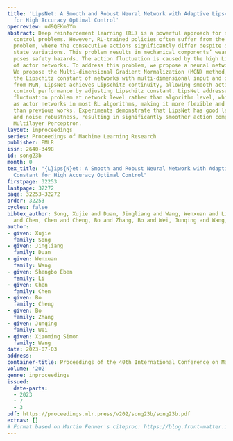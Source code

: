 ```yaml
---
title: 'LipsNet: A Smooth and Robust Neural Network with Adaptive Lipschitz Constant
  for High Accuracy Optimal Control'
openreview: ud9QEKm0Ym
abstract: Deep reinforcement learning (RL) is a powerful approach for solving optimal
  control problems. However, RL-trained policies often suffer from the action fluctuation
  problem, where the consecutive actions significantly differ despite only slight
  state variations. This problem results in mechanical components’ wear and tear and
  poses safety hazards. The action fluctuation is caused by the high Lipschitz constant
  of actor networks. To address this problem, we propose a neural network named LipsNet.
  We propose the Multi-dimensional Gradient Normalization (MGN) method, to constrain
  the Lipschitz constant of networks with multi-dimensional input and output. Benefiting
  from MGN, LipsNet achieves Lipschitz continuity, allowing smooth actions while preserving
  control performance by adjusting Lipschitz constant. LipsNet addresses the action
  fluctuation problem at network level rather than algorithm level, which can serve
  as actor networks in most RL algorithms, making it more flexible and user-friendly
  than previous works. Experiments demonstrate that LipsNet has good landscape smoothness
  and noise robustness, resulting in significantly smoother action compared to the
  Multilayer Perceptron.
layout: inproceedings
series: Proceedings of Machine Learning Research
publisher: PMLR
issn: 2640-3498
id: song23b
month: 0
tex_title: "{L}ips{N}et: A Smooth and Robust Neural Network with Adaptive {L}ipschitz
  Constant for High Accuracy Optimal Control"
firstpage: 32253
lastpage: 32272
page: 32253-32272
order: 32253
cycles: false
bibtex_author: Song, Xujie and Duan, Jingliang and Wang, Wenxuan and Li, Shengbo Eben
  and Chen, Chen and Cheng, Bo and Zhang, Bo and Wei, Junqing and Wang, Xiaoming Simon
author:
- given: Xujie
  family: Song
- given: Jingliang
  family: Duan
- given: Wenxuan
  family: Wang
- given: Shengbo Eben
  family: Li
- given: Chen
  family: Chen
- given: Bo
  family: Cheng
- given: Bo
  family: Zhang
- given: Junqing
  family: Wei
- given: Xiaoming Simon
  family: Wang
date: 2023-07-03
address: 
container-title: Proceedings of the 40th International Conference on Machine Learning
volume: '202'
genre: inproceedings
issued:
  date-parts:
  - 2023
  - 7
  - 3
pdf: https://proceedings.mlr.press/v202/song23b/song23b.pdf
extras: []
# Format based on Martin Fenner's citeproc: https://blog.front-matter.io/posts/citeproc-yaml-for-bibliographies/
---
```

